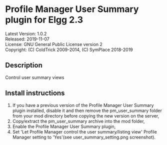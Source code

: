Profile Manager User Summary plugin for Elgg 2.3
================================================

Latest Version: 1.0.2  
Released: 2019-11-07  
License: GNU General Public License version 2  
Copyright: (C) ColdTrick 2009-2014, (C) SymPlace 2018-2019  


Description
-----------

Control user summary views


Install instructions
--------------------

1. If you have a previous version of the Profile Manager User Summary plugin installed, disable it and then remove the pm_user_summary folder from your mod directory before copying the new version on the server,
2. Copy/extract the pm_user_summary archive into the mod folder,
3. Enable the Profile Manager User Summary plugin,
4. Set 'Let Profile Manager control the user summary/listing view' Profile Manager setting to 'Yes'(see user_summary_setting.png screenshot).

